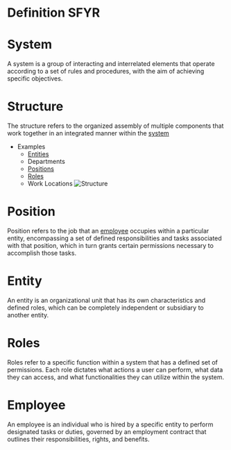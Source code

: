 # Definition SFYR

# System

A system is a group of interacting and interrelated elements that operate according to a set of rules and procedures, with the aim of achieving specific objectives.

# Structure

The structure refers to the organized assembly of multiple components that work together in an integrated manner within the [system ](https://github.com/M0Ghali/MarkdownSfyr?tab=readme-ov-file#system)

- Examples
  - [Entities](https://github.com/M0Ghali/MarkdownSfyr?tab=readme-ov-file#entity)
  - Departments
  - [Positions](https://github.com/M0Ghali/MarkdownSfyr?tab=readme-ov-file#position)
  - [Roles](https://github.com/M0Ghali/MarkdownSfyr?tab=readme-ov-file#roles)
  - Work Locations
    ![Structure](https://www.conceptdraw.com/How-To-Guide/picture/Chen-ERD--sample.png)

# Position

Position refers to the job that an [employee](https://github.com/M0Ghali/MarkdownSfyr?tab=readme-ov-file#employee) occupies within a particular entity, encompassing a set of defined responsibilities and tasks associated with that position, which in turn grants certain permissions necessary to accomplish those tasks.

# Entity

An entity is an organizational unit that has its own characteristics and defined roles, which can be completely independent or subsidiary to another entity.

# Roles

Roles refer to a specific function within a system that has a defined set of permissions. Each role dictates what actions a user can perform, what data they can access, and what functionalities they can utilize within the system.

# Employee

An employee is an individual who is hired by a specific entity to perform designated tasks or duties, governed by an employment contract that outlines their responsibilities, rights, and benefits.
